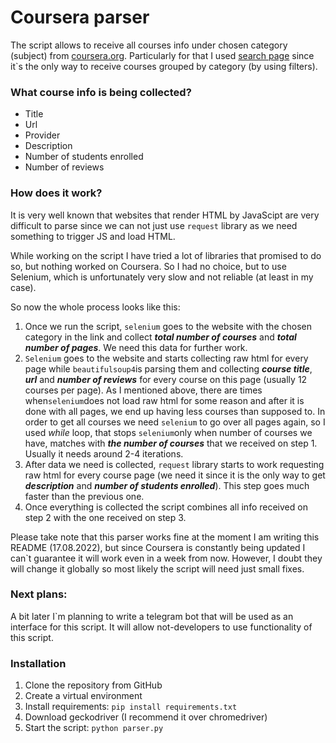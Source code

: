 # Coursera parser

The script allows to receive all courses info under chosen category (subject) from [coursera.org](https://www.coursera.org). Particularly for that I used [search page](https://www.coursera.org) since it`s the only way to receive courses grouped by category (by using filters).

### What course info is being collected?

- Title
- Url
- Provider
- Description
- Number of students enrolled
- Number of reviews

### How does it work?

It is very well known that websites that render
HTML by JavaScipt are very difficult to parse since we can not just use `request` library as we need something to trigger JS and load HTML. 

While working on the script I have tried a lot of libraries that promised to do so, but nothing worked on Coursera. So I had no choice, but to use Selenium, which is unfortunately very slow and not reliable (at least in my case).

So now the whole process looks like this: 

1. Once we run the script, `selenium` goes to the website with the chosen category in the link and collect _**total number of courses**_ and _**total number of pages**_. We need this data for further work.
2. `Selenium` goes to the website and starts collecting raw html for every page while `beautifulsoup4`is parsing them and collecting **_course title_**, **_url_** and **_number of reviews_** for every course on this page (usually 12 courses per page). As I mentioned above, there are times when`selenium`does not load raw html for some reason and after it is done with all pages, we end up having less courses than supposed to. In order to get all courses we need `selenium` to go over all pages again, so I used _while_ loop, that stops `selenium`only when number of courses we have, matches with _**the number of courses**_ that we received on step 1. Usually it needs around 2-4 iterations.
3. After data we need is collected, `request` library starts to work requesting raw html for every course page (we need it since it is the only way to get _**description**_ and _**number of students enrolled**_). This step goes much faster than the previous one. 
4. Once everything is collected the script combines all info received on step 2 with the one received on step 3.

Please take note that this parser works fine at the moment I am writing this README (17.08.2022), but since Coursera is constantly being updated I can`t guarantee it will work even in a week from now. However, I doubt they will change it globally so most likely the script will need just small fixes. 

### Next plans:

A bit later I`m planning to write a telegram bot that will be used as an interface for this script. It will allow not-developers to use functionality of this script.

### Installation 

1. Clone the repository from GitHub
2. Create a virtual environment
3. Install requirements: `pip install requirements.txt`
4. Download geckodriver (I recommend it over chromedriver)
5. Start the script: `python parser.py`




